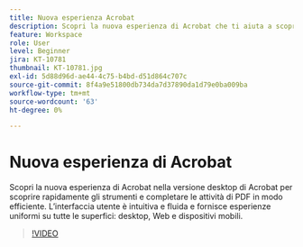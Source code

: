 ```yaml
---
title: Nuova esperienza Acrobat
description: Scopri la nuova esperienza di Acrobat che ti aiuta a scoprire rapidamente gli strumenti e a completare le tue attività di PDF in modo efficiente
feature: Workspace
role: User
level: Beginner
jira: KT-10781
thumbnail: KT-10781.jpg
exl-id: 5d88d96d-ae44-4c75-b4bd-d51d864c707c
source-git-commit: 8f4a9e51800db734da7d37890da1d79e0ba009ba
workflow-type: tm+mt
source-wordcount: '63'
ht-degree: 0%

---
```


# Nuova esperienza di Acrobat

Scopri la nuova esperienza di Acrobat nella versione desktop di Acrobat per scoprire rapidamente gli strumenti e completare le attività di PDF in modo efficiente. L’interfaccia utente è intuitiva e fluida e fornisce esperienze uniformi su tutte le superfici: desktop, Web e dispositivi mobili.

>[!VIDEO](https://video.tv.adobe.com/v/345949?quality=12&learn=on&hidetitle=true)
